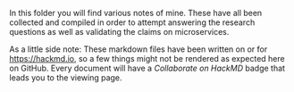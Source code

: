 In this folder you will find various notes of mine. These have all been collected and compiled in order to attempt answering the research questions as well as validating the claims on microservices.

As a little side note: These markdown files have been written on or for <https://hackmd.io>, so a few things might not be rendered as expected here on GitHub. Every document will have a *Collaborate on HackMD* badge that leads you to the viewing page.
